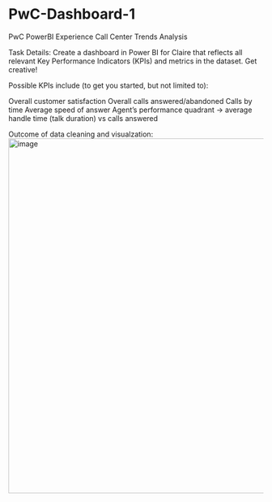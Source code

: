 # PwC-Dashboard-1
PwC PowerBI Experience Call Center Trends Analysis

Task Details:
Create a dashboard in Power BI for Claire that reflects all relevant Key Performance Indicators (KPIs) and metrics in the dataset. Get creative! 

Possible KPIs include (to get you started, but not limited to):

Overall customer satisfaction
Overall calls answered/abandoned
Calls by time
Average speed of answer
Agent’s performance quadrant -> average handle time (talk duration) vs calls answered

Outcome of data cleaning and visualzation:
<img width="699" alt="image" src="https://github.com/user-attachments/assets/304da5cd-82f1-4da8-8937-6bc4a804d11e" />


